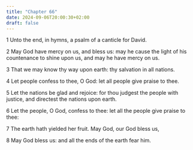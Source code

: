 ```yaml
---
title: "Chapter 66"
date: 2024-09-06T20:00:30+02:00
draft: false
---
```



1 Unto the end, in hymns, a psalm of a canticle for David.

2 May God have mercy on us, and bless us: may he cause the light of his countenance to shine upon us, and may he have mercy on us.

3 That we may know thy way upon earth: thy salvation in all nations.

4 Let people confess to thee, O God: let all people give praise to thee.

5 Let the nations be glad and rejoice: for thou judgest the people with justice, and directest the nations upon earth.

6 Let the people, O God, confess to thee: let all the people give praise to thee:

7 The earth hath yielded her fruit. May God, our God bless us,

8 May God bless us: and all the ends of the earth fear him.

